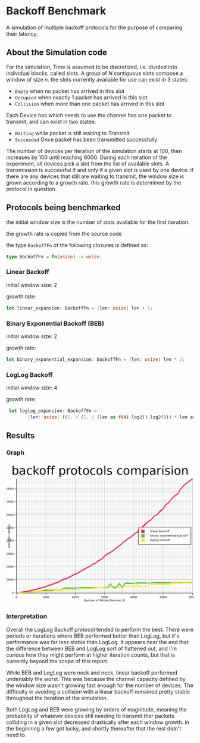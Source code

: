 # Backoff Benchmark

A simulation of multiple backoff protocols for the purpose of comparing their latency. 

## About the Simulation code

For the simulation, Time is assumed to be discretized, i.e. divided into individual blocks,  called slots. A group of $N$ contiguous slots compose a window of size $n$. the slots currently available for use can exist in 3 states:
- `Empty` when no packet has arrived in this slot
- `Occupied` when exactly 1 packet has arrived in this slot
- `Collision` when more than one packet has arrived in this slot

Each Device has which needs to use the channel has one packet to transmit, and can exist in two states: 
- `Waiting` while packet is still waiting to Transmit
- `Succeeded` Once packet has been transmitted successfully

The number of devices per iteration of the simulation starts at 100, then increases by 100 until reaching 6000. During each iteration of the experiment, all devices pick a slot from the list of available slots. A transmission is successful if and only if a given slot is used by one device. if there are any devices that still are waiting to transmit, the window size is grown according to a growth rate. this growth rate is determined by the protocol in question.

## Protocols being benchmarked

the initial window size is the number of slots available for the first iteration.

the growth rate is copied from the source code

the type `BackoffFn` of the following closures is defined as:
```rust
type BackoffFn = fn(usize) -> usize;
```

### Linear Backoff 

initial window size: 2

growth rate: 
```rust
let linear_expansion: BackoffFn = |len: usize| len + 1;
```

### Binary Exponential Backoff (BEB)

initial window size: 2

growth rate: 
```rust
let binary_exponential_expansion: BackoffFn = |len: usize| len * 2;
```

### LogLog Backoff 

initial window size: 4

growth rate: 
```rust
 let loglog_expansion: BackoffFn =
        |len: usize| ((1. + (1. / (len as f64).log2().log2())) * len as f64).floor() as usize;

```

## Results

### Graph
![](assets/big_brain_time.png)

### Interpretation

Overall the LogLog Backoff protocol tended to perform the best. There were periods or iterations where BEB performed better than LogLog, but it's performance was far less stable than LogLog. It appears near the end that the difference between BEB and LogLog sort of flattened out, and I'm curious how they might perform at higher iteration counts, but that is currently beyond the scope of this report. 

While BEB and LogLog were neck and neck, linear backoff performed undeniably the worst. This was because the channel capacity defined by the window size wasn't growing fast enough for the number of devices. The difficulty in avoiding a collision with a linear backoff remained pretty stable throughout the iteration of the simulation.

 Both LogLog and BEB were growing by orders of magnitude, meaning the probability of whatever devices still needing to transmit ther packets colliding in a given slot decreased drastically after each window growth. in the beginning a few got lucky, and shortly thereafter that the rest didn't need to. 